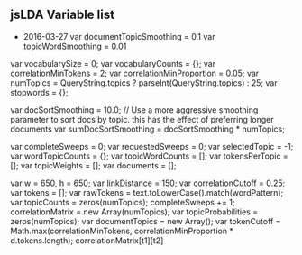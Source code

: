 ##  jsLDA Variable list
- 2016-03-27
var documentTopicSmoothing = 0.1
var topicWordSmoothing = 0.01

var vocabularySize = 0;
var vocabularyCounts = {};
var correlationMinTokens = 2;
var correlationMinProportion = 0.05;
var numTopics = QueryString.topics ? parseInt(QueryString.topics) : 25;
var stopwords = {};

var docSortSmoothing = 10.0; // Use a more aggressive smoothing parameter to sort docs by topic.  this has the effect of preferring longer documents
var sumDocSortSmoothing = docSortSmoothing * numTopics;

var completeSweeps = 0;
var requestedSweeps = 0;
var selectedTopic = -1;
var wordTopicCounts = {};
var topicWordCounts = [];
var tokensPerTopic = [];
var topicWeights = [];
var documents = [];

var w = 650, h = 650;
var linkDistance = 150;
var correlationCutoff = 0.25;
var tokens = [];
var rawTokens = text.toLowerCase().match(wordPattern);
var topicCounts = zeros(numTopics);
completeSweeps += 1;
correlationMatrix = new Array(numTopics);
var topicProbabilities = zeros(numTopics);
var documentTopics = new Array();
var tokenCutoff = Math.max(correlationMinTokens, correlationMinProportion * d.tokens.length);
correlationMatrix[t1][t2]
